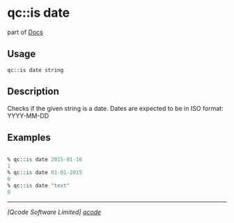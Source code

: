 qc::is date
==============

part of [Docs](../index.md)

Usage
-----
`qc::is date string`

Description
-----------
Checks if the given string is a date.
Dates are expected to be in ISO format: YYYY-MM-DD

Examples
--------
```tcl

% qc::is date 2015-01-16
1
% qc::is date 01-01-2015
0
% qc::is date "text"
0
```

----------------------------------
*[Qcode Software Limited] [qcode]*

[qcode]: http://www.qcode.co.uk "Qcode Software"